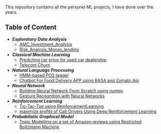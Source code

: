 This repository contains all the personel ML projects, I have done over the years.

## Table of Content
- ***Exploratory Data Analysis***
  - [AMC_Investment_Analysis](https://github.com/Arshdeep-Singh-gill/MachineLearningProjects/tree/main/AMC_Investement_Analysis)
  - [Risk_Analysis_Money_lending](https://github.com/Arshdeep-Singh-gill/MachineLearningProjects/tree/main/Risk_Analysis_Money_lending)
- ***Classical Machine Learning***
  - [Predicting car price for used car dealership](https://github.com/Arshdeep-Singh-gill/MachineLearningProjects/tree/main/Car_Price_Prediction)
  - [Telecom Churn](https://github.com/Arshdeep-Singh-gill/MachineLearningProjects/tree/main/Telecom_Churn)
- ***Natural Language Processing***
  - [HMM-based POS tagger](https://github.com/Arshdeep-Singh-gill/MachineLearningProjects/tree/main/HMM-based%20POS%20tagger)
  - [Chatbot For Food Delivery APP using RASA and Zomato Api](https://github.com/Arshdeep-Singh-gill/MachineLearningProjects/tree/main/Chatbot%20for%20Food%20App)
- ***Neural Network***
  - [Building Neural Network From Scratch using numpy](https://github.com/Arshdeep-Singh-gill/MachineLearningProjects/tree/main/Neural%20Network%20and%20Numpy)
  - [Gesture Recognition with Neural Networks](https://github.com/Arshdeep-Singh-gill/MachineLearningProjects/tree/main/Gesture%20Recognition)
- ***Reinforcement Learning***
  - [Tic-Tac-Toe  using ReinforcementLearning](https://github.com/Arshdeep-Singh-gill/MachineLearningProjects/tree/main/Tic-Tac-Toe%20using%20ReinforcementLearning)
  - [ maximize profits of Cab Drivers Using Deep Reinforcement Learning](https://github.com/Arshdeep-Singh-gill/MachineLearningProjects/tree/main/maximize%20profits)
- ***Probabilistic Graphical Model***
  - [Topic Modelling on a set of Amazon reviews using Restricted Boltzmann Machine](https://github.com/Arshdeep-Singh-gill/MachineLearningProjects/tree/main/Amazon%20Topic%20Modelling%20Using%20RBM)

 



